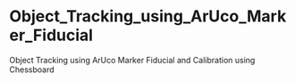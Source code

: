 # Object_Tracking_using_ArUco_Marker_Fiducial
Object Tracking using ArUco Marker Fiducial and Calibration using Chessboard
